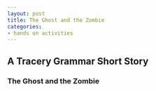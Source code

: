 ```yaml
---
layout: post
title: The Ghost and the Zombie
categories:
- hands on activities
---
```


## A Tracery Grammar Short Story

### The Ghost and the Zombie
